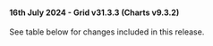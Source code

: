 #### 16th July 2024 - Grid v31.3.3 (Charts v9.3.2)

See table below for changes included in this release.
